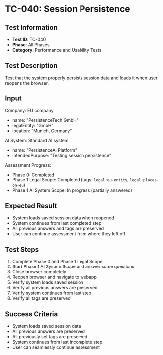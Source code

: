 # TC-040: Session Persistence

## Test Information
- **Test ID**: TC-040
- **Phase**: All Phases
- **Category**: Performance and Usability Tests

## Test Description
Test that the system properly persists session data and loads it when user reopens the browser.

## Input
Company: EU company
- name: "PersistenceTech GmbH"
- legalEntity: "GmbH"
- location: "Munich, Germany"

AI System: Standard AI system
- name: "PersistenceAI Platform"
- intendedPurpose: "Testing session persistence"

Assessment Progress:
- Phase 0: Completed
- Phase 1 Legal Scope: Completed (tags: `legal:eu-entity`, `legal:places-on-eu`)
- Phase 1 AI System Scope: In progress (partially answered)

## Expected Result
- System loads saved session data when reopened
- System continues from last completed step
- All previous answers and tags are preserved
- User can continue assessment from where they left off

## Test Steps
1. Complete Phase 0 and Phase 1 Legal Scope
2. Start Phase 1 AI System Scope and answer some questions
3. Close browser completely
4. Reopen browser and navigate to webapp
5. Verify system loads saved session
6. Verify all previous answers are preserved
7. Verify system continues from last step
8. Verify all tags are preserved

## Success Criteria
- System loads saved session data
- All previous answers are preserved
- All previously set tags are preserved
- System continues from last incomplete step
- User can seamlessly continue assessment 